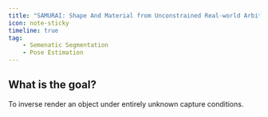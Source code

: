 ```yaml
---
title: "SAMURAI: Shape And Material from Unconstrained Real-world Arbitrary Image collections"
icon: note-sticky
timeline: true
tag:
    - Semenatic Segmentation
    - Pose Estimation
---
```


## What is the goal?

To inverse render an object under entirely unknown capture conditions.

